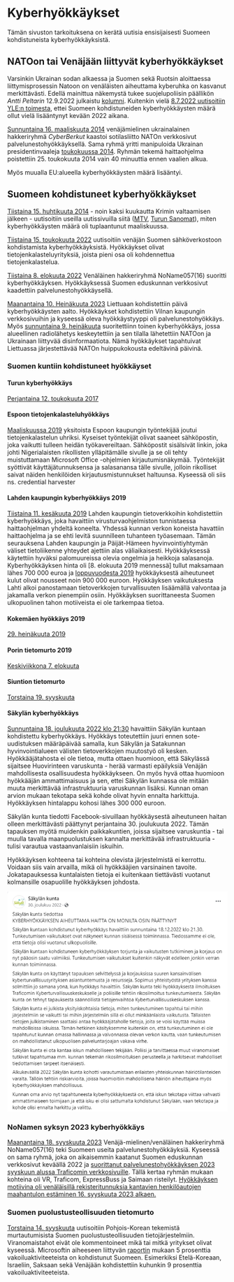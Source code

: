 # Kyberhyökkäykset 
Tämän sivuston tarkoituksena on kerätä uutisia ensisijaisesti Suomeen kohdistuneista kyberhyökkäyksistä. 

## NATOon tai Venäjään liittyvät kyberhyökkäykset 

Varsinkin Ukrainan sodan alkaessa ja Suomen sekä Ruotsin aloittaessa liittymisprosessin Natoon on venäläisten aiheuttama
kyberuhka on kasvanut merkittävästi. Edellä mainittua näkemystä tukee suojelupoliisin päällikön *Antti Peltarin* 12.9.2022 julkaistu [kolumni](https://supo.fi/-/paallikon-kolumni-kyberympariston-nousseen-uhkatason-taustalla-on-myos-venaja). Kuitenkin vielä [8.7.2022 uutisoitiin YLE:n toimesta](https://yle.fi/a/3-12525317), ettei Suomeen kohdistuneiden kyberhyökkäysten määrä ollut vielä lisääntynyt kevään 2022 aikana.

[Sunnuntaina 16. maaliskuuta 2014](https://yle.fi/a/3-7139204) venäjämielinen ukrainalainen hakkeriryhmä *CyberBerkut* kaastoi sotilasliitto NATOn verkkosivut palvelunestohyökkäyksellä. Sama ryhmä yritti manipuloida 
Ukrainan presidentinvaaleja [toukokuussa 2014](https://www.europarl.europa.eu/RegData/etudes/BRIE/2022/733549/EPRS_BRI(2022)733549_EN.pdf). Ryhmän tekemä haittaohjelma poistettiin 25. toukokuuta 2014 vain 40 minuuttia ennen vaalien alkua.

Myös muualla EU:alueella kyberhyökkäysten määrä lisääntyi. 

## Suomeen kohdistuneet kyberhyökkäykset
[Tiistaina 15. huhtikuuta 2014](https://www.mtvuutiset.fi/artikkeli/tietoturvayhtio-venajan-kyberhyokkaykset-suomeen-tuplaantuivat/3163384#gs.47k89q) - noin kaksi kuukautta Krimin valtaamisen jälkeen - uutisoitiin useilla uutissivuilla siitä ([MTV](https://www.mtvuutiset.fi/artikkeli/tietoturvayhtio-venajan-kyberhyokkaykset-suomeen-tuplaantuivat/3163384#gs.47k89q), [Turun Sanomat](https://www.ts.fi/uutiset/619040)), miten kyberhyökkäysten määrä oli tuplaantunut maaliskuussa. 


[Tiistaina 15. toukokuuta 2022](https://www.iltalehti.fi/kotimaa/a/d06a525e-9e3d-400f-b470-93f02d0af868) uutisoitiin venäjän Suomen sähköverkostoon kohdistamista kyberhyökkäyksistä. Hyökkäykset olivat tietojenkalasteluyrityksiä, joista pieni osa oli kohdennettua tietojenkalastelua.

[Tiistaina 8. elokuuta 2022](https://yle.fi/a/3-12569629) Venäläinen hakkeriryhmä NoName057(16) suoritti kyberhyökkäyksen. Hyökkäyksessä Suomen eduskunnan verkkosivut kaadettiin palvelunestohyökkäysellä. 

[Maanantaina 10. Heinäkuuta 2023](https://www.mtvuutiset.fi/artikkeli/liettuassa-kyberhyokkaysten-aalto-nato-huippukokouksen-aattona/8736094#gs.5m3x1k) Liettuaan kohdistettiin päivä kyberhyökkäysten aalto. Hyökkäykset kohdistettiin Vilnan kaupungin verkkosivuihin ja kyseessä oleva hyökkäystyyppi oli palvelunestohyökkäys. Myös [sunnuntaina 9. heinäkuuta](https://www.hs.fi/ulkomaat/art-2000009709975.html) suoritettiinn toinen kyberhyökkäys, jossa alueellinen radiolähetys keskeytettiin ja sen tilalla lähetettiin NATOon ja Ukrainaan liittyvää disinformaatiota. Nämä hyökkäykset tapahtuivat Liettuassa järjestettävää NATOn huippukokousta edeltävinä päivinä. 


### Suomen kuntiin kohdistuneet hyökkäyset
#### Turun kyberhyökkäys
[Perjantaina 12. toukokuuta 2017](https://www.ts.fi/uutiset/3511587)

#### Espoon tietojenkalasteluhyökkäys
[Maaliskuussa 2019](https://yle.fi/a/3-11001705) yksitoista Espoon kaupungin työntekijää joutui tietojenkalastelun uhriksi. Kyseiset työntekijät olivat saaneet sähköpostin, joka vaikutti tulleen heidän työkavereiltaan. Sähköpostit sisälsivät linkin, joka johti Nigerialaisten rikollisten ylläpitämälle sivulle ja se oli tehty muistuttamaan Microsoft Office -ohjelmien kirjautumisnäkymää. Työntekijät syöttivät käyttäjätunnuksensa ja salasanansa tälle sivulle, jolloin rikolliset saivat näiden henkilöiden kirjautusmistunnukset haltuunsa. Kyseessä oli siis ns. credential harvester 

#### Lahden kaupungin kyberhyökkäys 2019
[Tiistaina 11. kesäkuuta 2019](https://yle.fi/a/3-10829719) Lahden kaupungin tietoverkkoihin kohdistettiin kyberhyökkäys, joka havaittiin virusturvaohjelmiston tunnistaessa haittaohjelman yhdeltä koneelta. Yhdessä kunnan verkon koneista havattiin haittaohjelma ja se ehti levitä suunnilleen tuhanteen työasemaan. Tämän seurauksena Lahden kaupungin ja Päijät-Hämeen hyvinvointiyhtymän väliset tietoliikenne yhteydet ajettiin alas väliaikaisesti. Hyökkäyksessä käytettiin hyväksi palomuureissa olevia ongelmia ja heikkoja salasanoja. Kyberhyökkäyksen hinta oli [8. elokuuta 2019 mennessä] tullut maksamaan lähes 700 000 euroa ja [loppuvuodesta 2019](https://yle.fi/a/3-11121273) hyökkäyksestä aiheutuneet kulut olivat nousseet noin 900 000 euroon. Hyökkäyksen vaikutuksesta Lahti alkoi panostamaan tietoverkkojen turvallisuuten lisäämällä valvontaa ja jakamalla verkon pienempiin osiin. Hyökkäyksen suorittaneesta Suomen ulkopuolinen tahon  motiiveista ei ole tarkempaa tietoa. 

#### Kokemäen hyökkäys 2019
[29. heinäkuuta 2019](https://yle.fi/a/3-10899935)

#### Porin tietomurto 2019
[Keskiviikkona 7. elokuuta](https://yle.fi/a/3-10918474)

#### Siuntion tietomurto
[Torstaina 19. syyskuuta](https://www.kirkkonummensanomat.fi/neo/?app=NeoDirect&com=6%2F159%2F49591%2F84e60230ec)


#### Säkylän kyberhyökkäys
[Sunnuntaina 18. joulukuuta 2022 klo 21:30](https://alueviesti.fi/2023/02/02/kyberhyokkayksesta-arviolta-300-000-euron-lasku-sakylassa/) havaittiin Säkylän kuntaan kohdistettu kyberhyökkäys. Hyökkäys toteutettiin juuri ennen sote-uudistuksen määräpäivää samalla, kun Säkylän ja Satakunnan hyvinvointialueen välisten tietoverkkojen muutostyö oli kesken. Hyökkääjätahosta ei ole tietoa, mutta ottaen huomioon, että Säkylässä sijaitsee Huovirinteen varuskunta - herää varmasti epäilyksiä Venäjän mahdollisesta osallisuudesta hyökkäykseen. On myös hyvä ottaa huomioon  hyökkääjän ammattimaisuus ja sen, ettei Säkylän kunnassa ole mitään muuta merkittävää infrastruktuuria varuskunnan lisäksi. Kunnan oman arvion mukaan tekotapa sekä kohde olivat hyvin ennalta harkittuja. Hyökkäyksen hintalappu kohosi lähes 300 000 euroon.

 Säkylän kunta tiedotti Facebook-sivuillaan hyökkäysestä aiheutuneen haitan olleen merkittävästi päättynyt perjantaina 30. joulukuuta 2022. Tämän tapauksen myötä muidenkin paikkakuntien, joissa sijaitsee varuskuntia - tai muulla tavalla maanpuolustuksen kannalta merkittävää infrastruktuuria - tulisi varautua vastaanvanlaisiin iskuihin.

Hyökkäyksen kohteena tai kohteina olevista järjestelmistä ei kerrottu. Voidaan siis vain arvailla, mikä oli hyökkääjien varsinainen tavoite. Jokatapauksessa kuntalaisten tietoja ei kuitenkaan tiettävästi vuotanut kolmansille osapuolille hyökkäyksen johdosta.

![Säkylän kunnan tiedote kyberhyökkäysen jälkeen.](kuvat/Sakyla_kunta_tiedote.png)

### NoNamen syksyn 2023 kyberhyökkäys
[Maanantaina 18. syyskuuta 2023](https://www.mtvuutiset.fi/artikkeli/venalainen-hakkeriryhma-vaittaa-hyokanneensa-suomeen-nama-sivut-kohteena/8781016) Venäjä-mielinen/venäläinen hakkeriryhmä NoName057(16) teki Suomeen useita palvelunestohyökkäyksiä. Kyseessä on sama ryhmä, joka on aikaisemmin kaatanut Suomen eduskunnan verkkosivut keväällä 2022 ja [suorittanut palvelunestohyökkäyksen 2023 syyskuun alussa Traficomin verkkosivuille](https://www.is.fi/digitoday/tietoturva/art-2000009838893.html). Tällä kertaa ryhmän mukaan kohteina oli VR, Traficom, ExpressBuss ja Saimaan risteilyt. [Hyökkäyksen motiivina oli venäläisillä rekisteritunnuksia kantavien henkilöautojen maahantulon estäminen 16. syyskuuta 2023 alkaen.](https://www.mtvuutiset.fi/artikkeli/live-kello-13-30-ylen-mukaan-suomi-kieltaa-lahes-kaikkien-venalaisten-henkiloautojen-maahantulon-ulkoministeri-pitaa-infon/8778910#gs.5vpvw0) 

### Suomen puolustusteollisuuden tietomurto
[Torstaina 14. syyskuuta](https://yle.fi/a/74-20050244) uutisoitiin Pohjois-Korean tekemistä murtautumisista Suomen puolustusteollisuuden tietojärjestelmiin. Viranomaistahot eivät ole kommentoineet mikä tai mitkä  yritykset olivat kyseessä. Microsoftin aiheeseen liittyvän [raportin](https://query.prod.cms.rt.microsoft.com/cms/api/am/binary/RW1aFyW) mukaan 5 prosenttia vakoiluaktiviteeteista on kohdistunut Suomeen. Esimerkiksi Etelä-Koreaan, Israeliin, Saksaan sekä Venäjään kohdistettiin kuhunkin 9 prosenttia vakoiluaktiviteeteista. 
